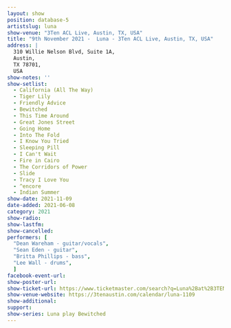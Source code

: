 ```yaml
---
layout: show
position: database-5
artistslug: luna
show-venue: "3Ten ACL Live, Austin, TX, USA"
title: "9th November 2021 -  Luna - 3Ten ACL Live, Austin, TX, USA"
address: |
  310 Willie Nelson Blvd, Suite 1A, 
  Austin, 
  TX 78701, 
  USA
show-notes: ''
show-setlist: 
  - California (All The Way)
  - Tiger Lily
  - Friendly Advice
  - Bewitched
  - This Time Around
  - Great Jones Street
  - Going Home
  - Into The Fold
  - I Know You Tried
  - Sleeping Pill
  - I Can't Wait
  - Fire in Cairo
  - The Corridors of Power
  - Slide
  - Tracy I Love You
  - ^encore
  - Indian Summer
show-date: 2021-11-09
date-added: 2021-06-08
category: 2021
show-radio: 
show-lastfm: 
show-cancelled: 
performers: [
  "Dean Wareham - guitar/vocals",
  "Sean Eden - guitar",
  "Britta Phillips - bass",
  "Lee Wall - drums",
  ]
facebook-event-url: 
show-poster-url: 
show-ticket-url: https://www.ticketmaster.com/search?q=Luna%2Bat%2B3TEN%2BAustin%2BCity%2BLimits%2BLive
show-venue-website: https://3tenaustin.com/calendar/luna-1109
show-additional: 
support:
show-series: Luna play Bewitched
---
```



